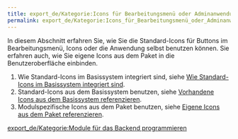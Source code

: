 ```yaml
---
title: export_de/Kategorie:Icons für Bearbeitungsmenü oder Adminanwendung benutzen
permalink: export_de/Kategorie:Icons_für_Bearbeitungsmenü_oder_Adminanwendung_benutzen/
---
```


In diesem Abschnitt erfahren Sie, wie Sie die Standard-Icons für Buttons im Bearbeitungsmenü, Icons oder die Anwendung selbst benutzen können. Sie erfahren auch, wie Sie eigene Icons aus dem Paket in die Benutzeroberfläche einbinden.

1.  Wie Standard-Icons im Basissystem integriert sind, siehe [Wie Standard-Icons im Basissystem integriert sind](/Wie_Standard-Icons_im_Basissystem_integriert_sind ).
2.  Standard-Icons aus dem Basissystem benutzen, siehe [Vorhandene Icons aus dem Basissystem referenzieren](/Vorhandene_Icons_aus_dem_Basissystem_referenzieren ).
3.  Modulspezifische Icons aus dem Paket benutzen, siehe [Eigene Icons aus dem Paket referenzieren](/Eigene_Icons_aus_dem_Paket_referenzieren ).

[export_de/Kategorie:Module für das Backend programmieren](export_de/Kategorie:Module_für_das_Backend_programmieren )